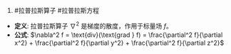 1. #拉普拉斯算子    #拉普拉斯方程  
*   **定义**: 拉普拉斯算子 $\nabla^2$ 是梯度的散度，作用于标量场 $f$。
*   **公式**: $\nabla^2 f = \text{div}(\text{grad } f) = \frac{\partial^2 f}{\partial x^2} + \frac{\partial^2 f}{\partial y^2} + \frac{\partial^2 f}{\partial z^2}$